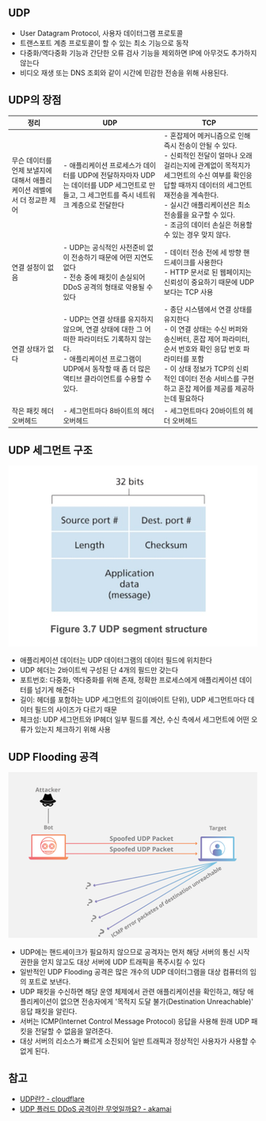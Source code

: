 ## UDP
- User Datagram Protocol, 사용자 데이터그램 프로토콜
- 트랜스포트 계층 프로토콜이 할 수 있는 최소 기능으로 동작
- 다중화/역다중화 기능과 간단한 오류 검사 기능을 제외하면 IP에 아무것도 추가하지 않는다
- 비디오 재생 또는 DNS 조회와 같이 시간에 민감한 전송을 위해 사용된다.

## UDP의 장점
| 정리 | UDP | TCP |
| -- | -- | -- |
| 무슨 데이터를 언제 보낼지에 대해서 애플리케이션 레벨에서 더 정교한 제어 | - 애플리케이션 프로세스가 데이터를 UDP에 전달하자마자 UDP는 데이터를 UDP 세그먼트로 만들고, 그 세그먼트를 즉시 네트워크 계층으로 전달한다 | - 혼잡제어 메커니즘으로 인해 즉시 전송이 안될 수 있다.<br>- 신뢰적인 전달이 얼마나 오래 걸리는지에 관계없이 목적지가 세그먼트의 수신 여부를 확인응답할 때까지 데이터의 세그먼트 재전송을 계속한다.<br>- 실시간 애플리케이션은 최소 전송률을 요구할 수 있다.<br>- 조금의 데이터 손실은 허용할 수 있는 경우 맞지 않다. |
| 연결 설정이 없음 | - UDP는 공식적인 사전준비 없이 전송하기 때문에 어떤 지연도 없다<br>- 전송 중에 패킷이 손실되어 DDoS 공격의 형태로 악용될 수 있다 | - 데이터 전송 전에 세 방향 핸드셰이크를 사용한다<br>- HTTP 문서로 된 웹페이지는 신뢰성이 중요하기 때문에 UDP보다는 TCP 사용 |
| 연결 상태가 없다 | - UDP는 연결 상태를 유지하지 않으며, 연결 상태에 대한 그 어떠한 파라미터도 기록하지 않는다.<br>- 애플리케이션 프로그램이 UDP에서 동작할 때 좀 더 많은 액티브 클라이언트를 수용할 수 있다. | - 종단 시스템에서 연결 상태를 유지한다<br>- 이 연결 상태는 수신 버퍼와 송신버터, 혼잡 제어 파라미터, 순서 번호와 확인 응답 번호 파라미터를 포함<br>- 이 상태 정보가 TCP의 신뢰적인 데이터 전송 서비스를 구현하고 혼잡 제어를 제공를 제공하는데 필요하다 |
| 작은 패킷 헤더 오버헤드 | - 세그먼트마다 8바이트의 헤더 오버헤드 | - 세그먼트마다 20바이트의 헤더 오버헤드 |

## UDP 세그먼트 구조
![udp_segment](./images/udp_segment.jpg)

- 애플리케이션 데이터는 UDP 데이터그램의 데이터 필드에 위치한다
- UDP 헤더는 2바이트씩 구성된 단 4개의 필드만 갖는다
- 포트번호: 다중화, 역다중화를 위해 존재, 정확한 프로세스에게 애플리케이션 데이터를 넘기게 해준다
- 길이: 헤더를 포함하는 UDP 세그먼트의 길이(바이트 단위), UDP 세그먼트마다 데이터 필드의 사이즈가 다르기 때문
- 체크섬: UDP 세그먼트와 IP헤더 일부 필드를 계산, 수신 측에서 세그먼트에 어떤 오류가 있는지 체크하기 위해 사용

## UDP Flooding 공격
![udp-flood-attack-ddos-attack-diagram](./images/udp-flood-attack-ddos-attack-diagram.webp)

- UDP에는 핸드셰이크가 필요하지 않으므로 공격자는 먼저 해당 서버의 통신 시작 권한을 얻지 않고도 대상 서버에 UDP 트래픽을 폭주시킬 수 있다
- 일반적인 UDP Flooding 공격은 많은 개수의 UDP 데이터그램을 대상 컴퓨터의 임의 포트로 보낸다.
- UDP 패킷을 수신하면 해당 운영 체제에서 관련 애플리케이션을 확인하고, 해당 애플리케이션이 없으면 전송자에게 '목적지 도달 불가(Destination Unreachable)' 응답 패킷을 알린다.
- 서버는 ICMP(Internet Control Message Protocol) 응답을 사용해 원래 UDP 패킷을 전달할 수 없음을 알려준다.
- 대상 서버의 리소스가 빠르게 소진되어 일반 트래픽과 정상적인 사용자가 사용할 수 없게 된다.

## 참고
- [UDP란? - cloudflare](https://www.cloudflare.com/ko-kr/learning/ddos/glossary/user-datagram-protocol-udp/)
- [UDP 플러드 DDoS 공격이란 무엇일까요? - akamai](https://www.akamai.com/ko/glossary/what-is-udp-flood-ddos-attack)